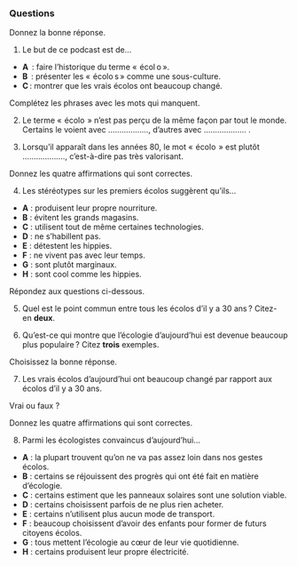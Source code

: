 
### **Questions**

Donnez la bonne réponse.

1. Le but de ce podcast est de…

- **A**  : faire l’historique du terme «  écol o ».
- **B**  : présenter les «  écolo s » comme une sous-culture.
- **C** : montrer que les vrais écolos ont beaucoup changé.

Complétez les phrases avec les mots qui manquent.

2. Le terme «  écolo  » n’est pas perçu de la même façon par tout le monde. Certains le voient avec ………………, d’autres avec ………………. .


3. Lorsqu’il apparaît dans les années 80, le mot «  écolo  » est plutôt ………………., c’est-à-dire pas très valorisant.

Donnez les quatre affirmations qui sont correctes.

4. Les stéréotypes sur les premiers écolos suggèrent qu’ils…

- **A** : produisent leur propre nourriture.
- **B** : évitent les grands magasins.
- **C** : utilisent tout de même certaines technologies.
- **D** : ne s’habillent pas.
- **E** : détestent les hippies.
- **F** : ne vivent pas avec leur temps.
- **G** : sont plutôt marginaux.
- **H** : sont cool comme les hippies.

Répondez aux questions ci-dessous.

5. Quel est le point commun entre tous les écolos d’il y a 30 ans ? Citez-en **deux**.

6. Qu’est-ce qui montre que l’écologie d’aujourd’hui est devenue beaucoup plus populaire ? Citez **trois** exemples.

Choisissez la bonne réponse.

7. Les vrais écolos d’aujourd’hui ont beaucoup changé par rapport aux écolos d’il y a 30 ans.

Vrai ou faux ?

Donnez les quatre affirmations qui sont correctes.

8. Parmi les écologistes convaincus d’aujourd’hui…

- **A** : la plupart trouvent qu’on ne va pas assez loin dans nos gestes écolos.
- **B** : certains se réjouissent des progrès qui ont été fait en matière d’écologie.
- **C** : certains estiment que les panneaux solaires sont une solution viable.
- **D** : certains choisissent parfois de ne plus rien acheter.
- **E** : certains n’utilisent plus aucun mode de transport.
- **F** : beaucoup choisissent d’avoir des enfants pour former de futurs citoyens écolos.
- **G** : tous mettent l’écologie au cœur de leur vie quotidienne.
- **H** : certains produisent leur propre électricité.